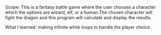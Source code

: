 Scope: This is a fantasy battle game where the user chooses a character which the options are wizard, elf, or a human.The chosen character will fight the dragon and this program will calculate and display the results.

What I learned: making infinite while loops to handle the player choice.

